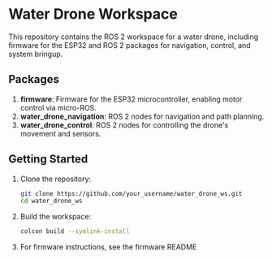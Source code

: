 # Water Drone Workspace

This repository contains the ROS 2 workspace for a water drone, including firmware for the ESP32 and ROS 2 packages for navigation, control, and system bringup.

## Packages
1. **firmware**: Firmware for the ESP32 microcontroller, enabling motor control via micro-ROS.
2. **water_drone_navigation**: ROS 2 nodes for navigation and path planning.
3. **water_drone_control**: ROS 2 nodes for controlling the drone's movement and sensors.

## Getting Started
1. Clone the repository:
   ```bash
   git clone https://github.com/your_username/water_drone_ws.git
   cd water_drone_ws

2. Build the workspace:
   ```bash
   colcon build --symlink-install

3. For firmware instructions, see the firmware README
